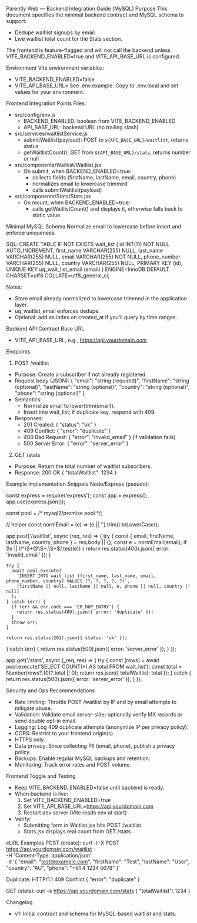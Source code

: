 Parently Web — Backend Integration Guide (MySQL)
Purpose
This document specifies the minimal backend contract and MySQL schema to support:
- Dedupe waitlist signups by email.
- Live waitlist total count for the Stats section.

The frontend is feature-flagged and will not call the backend unless VITE_BACKEND_ENABLED=true and VITE_API_BASE_URL is configured.

Environment
Vite environment variables:
- VITE_BACKEND_ENABLED=false
- VITE_API_BASE_URL=
See .env.example. Copy to .env.local and set values for your environment.

Frontend Integration Points
Files:
- src/config/env.js
  - BACKEND_ENABLED: boolean from VITE_BACKEND_ENABLED
  - API_BASE_URL: backend URL (no trailing slash)
- src/services/waitlistService.js
  - submitWaitlist(payload): POST to `${API_BASE_URL}/waitlist`, returns status
  - getWaitlistCount(): GET from `${API_BASE_URL}/stats`, returns number or null
- src/components/Waitlist/Waitlist.jsx
  - On submit, when BACKEND_ENABLED=true:
    - collects fields (firstName, lastName, email, country, phone)
    - normalizes email to lowercase trimmed
    - calls submitWaitlist(payload)
- src/components/Stats/Stats.jsx
  - On mount, when BACKEND_ENABLED=true:
    - calls getWaitlistCount() and displays it, otherwise falls back to static value

Minimal MySQL Schema
Normalize email to lowercase before insert and enforce uniqueness.

SQL:
CREATE TABLE IF NOT EXISTS wait_list (
  id INT(11) NOT NULL AUTO_INCREMENT,
  first_name VARCHAR(255) NULL,
  last_name VARCHAR(255) NULL,
  email VARCHAR(255) NOT NULL,
  phone_number VARCHAR(255) NULL,
  country VARCHAR(255) NULL,
  PRIMARY KEY (id),
  UNIQUE KEY uq_wait_list_email (email)
) ENGINE=InnoDB DEFAULT CHARSET=utf8 COLLATE=utf8_general_ci;

Notes:
- Store email already normalized to lowercase trimmed in the application layer.
- uq_waitlist_email enforces dedupe.
- Optional: add an index on created_at if you’ll query by time ranges.

Backend API Contract
Base URL
- VITE_API_BASE_URL, e.g., https://api.yourdomain.com

Endpoints
1) POST /waitlist
- Purpose: Create a subscriber if not already registered.
- Request body (JSON):
  {
    "email": "string (required)",
    "firstName": "string (optional)",
    "lastName": "string (optional)",
    "country": "string (optional)",
    "phone": "string (optional)"
  }
- Semantics:
  - Normalize email to lower(trim(email)).
  - Insert into wait_list; if duplicate key, respond with 409.
- Responses:
  - 201 Created: { "status": "ok" }
  - 409 Conflict: { "error": "duplicate" }
  - 400 Bad Request: { "error": "invalid_email" } (if validation fails)
  - 500 Server Error: { "error": "server_error" }

2) GET /stats
- Purpose: Return the total number of waitlist subscribers.
- Response: 200 OK
  {
    "totalWaitlist": 1234
  }

Example Implementation Snippets
Node/Express (pseudo):

const express = require('express');
const app = express();
app.use(express.json());

const pool = /* mysql2/promise pool */;

// helper
const normEmail = (e) => (e || '').trim().toLowerCase();

app.post('/waitlist', async (req, res) => {
  try {
    const { email, firstName, lastName, country, phone } = req.body || {};
    const e = normEmail(email);
    if (!e || !/^\S+@\S+\.\S+$/.test(e)) {
      return res.status(400).json({ error: 'invalid_email' });
    }

    try {
      await pool.execute(
        'INSERT INTO wait_list (first_name, last_name, email, phone_number, country) VALUES (?, ?, ?, ?, ?)',
        [firstName || null, lastName || null, e, phone || null, country || null]
      );
    } catch (err) {
      if (err && err.code === 'ER_DUP_ENTRY') {
        return res.status(409).json({ error: 'duplicate' });
      }
      throw err;
    }

    return res.status(201).json({ status: 'ok' });
  } catch (err) {
    return res.status(500).json({ error: 'server_error' });
  }
});

app.get('/stats', async (_req, res) => {
  try {
    const [rows] = await pool.execute('SELECT COUNT(*) AS total FROM wait_list');
    const total = Number(rows?.[0]?.total || 0);
    return res.json({ totalWaitlist: total });
  } catch {
    return res.status(500).json({ error: 'server_error' });
  }
});

Security and Ops Recommendations
- Rate limiting: Throttle POST /waitlist by IP and by email attempts to mitigate abuse.
- Validation: Validate email server-side; optionally verify MX records or send double opt-in email.
- Logging: Log 409 duplicate attempts (anonymize IP per privacy policy).
- CORS: Restrict to your frontend origin(s).
- HTTPS only.
- Data privacy: Since collecting PII (email, phone), publish a privacy policy.
- Backups: Enable regular MySQL backups and retention.
- Monitoring: Track error rates and POST volume.

Frontend Toggle and Testing
- Keep VITE_BACKEND_ENABLED=false until backend is ready.
- When backend is live:
  1) Set VITE_BACKEND_ENABLED=true
  2) Set VITE_API_BASE_URL=https://api.yourdomain.com
  3) Restart dev server (Vite reads env at start)
- Verify:
  - Submitting form in Waitlist.jsx hits POST /waitlist
  - Stats.jsx displays real count from GET /stats

cURL Examples
POST (create):
curl -i -X POST https://api.yourdomain.com/waitlist \
  -H 'Content-Type: application/json' \
  -d '{
    "email": "test@example.com",
    "firstName": "Test",
    "lastName": "User",
    "country": "AU",
    "phone": "+61 4 1234 5678"
  }'

Duplicate:
HTTP/1.1 409 Conflict
{ "error": "duplicate" }

GET (stats):
curl -s https://api.yourdomain.com/stats
{ "totalWaitlist": 1234 }

Changelog
- v1: Initial contract and schema for MySQL-based waitlist and stats.

